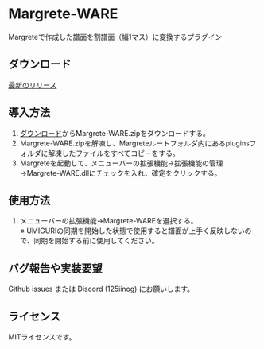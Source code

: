 # Margrete-WARE
Margreteで作成した譜面を割譜面（幅1マス）に変換するプラグイン

## ダウンロード
[最新のリリース](https://github.com/125iinog/Margrete-WARE/releases/)

## 導入方法
1. [ダウンロード](#ダウンロード)からMargrete-WARE.zipをダウンロードする。
2. Margrete-WARE.zipを解凍し、Margreteルートフォルダ内にあるpluginsフォルダに解凍したファイルをすべてコピーをする。
3. Margreteを起動して、メニューバーの拡張機能→拡張機能の管理→Margrete-WARE.dllにチェックを入れ、確定をクリックする。

## 使用方法
1. メニューバーの拡張機能→Margrete-WAREを選択する。  
※ UMIGURIの同期を開始した状態で使用すると譜面が上手く反映しないので、同期を開始する前に使用してください。

## バグ報告や実装要望
Github issues または Discord (125iinog) にお願いします。

## ライセンス
MITライセンスです。
